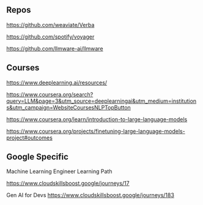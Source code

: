 ## Repos
https://github.com/weaviate/Verba

https://github.com/spotify/voyager

https://github.com/llmware-ai/llmware

## Courses

https://www.deeplearning.ai/resources/

https://www.coursera.org/search?query=LLM&page=3&utm_source=deeplearningai&utm_medium=institutions&utm_campaign=WebsiteCoursesNLPTopButton

https://www.coursera.org/learn/introduction-to-large-language-models

https://www.coursera.org/projects/finetuning-large-language-models-project#outcomes


## Google Specific

Machine Learning Engineer Learning Path

https://www.cloudskillsboost.google/journeys/17

Gen AI for Devs
https://www.cloudskillsboost.google/journeys/183

